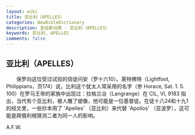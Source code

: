 ```yaml
---
layout: wiki
title: 亚比利（APELLES）
categories: NewBibleDictionary
description: 圣经新词典 - 亚比利（APELLES）
keywords: 亚比利, APELLES
comments: false
---
```


## 亚比利（APELLES）

　　保罗向这位受过试验的信徒问安（罗十六10）。莱特佛特（Lightfoot, Philippians，页174）说，比利这个犹太人常采用的名字（参 Horace, Sat. 1. 5. 100）在罗马王帝的家族中出现过：拉格兰治（Langrange）在 CIL, VI, 9183 指出，当代有个亚比利，被人雕了塑像，他可能是一位基督徒。在徒十八24和十九1的经文里，一些抄本用了 'Apelles' （亚比利）来代替 'Apollos' （亚波罗），这可能是拜俄利根猜测二者为同一人的影响。

A.F.W.

